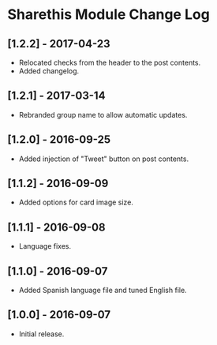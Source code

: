 
# Sharethis Module Change Log

## [1.2.2] - 2017-04-23

- Relocated checks from the header to the post contents.
- Added changelog.

## [1.2.1] - 2017-03-14

- Rebranded group name to allow automatic updates.

## [1.2.0] - 2016-09-25

- Added injection of "Tweet" button on post contents.

## [1.1.2] - 2016-09-09

- Added options for card image size.

## [1.1.1] - 2016-09-08

- Language fixes.

## [1.1.0] - 2016-09-07

- Added Spanish language file and tuned English file.

## [1.0.0] - 2016-09-07

- Initial release.

